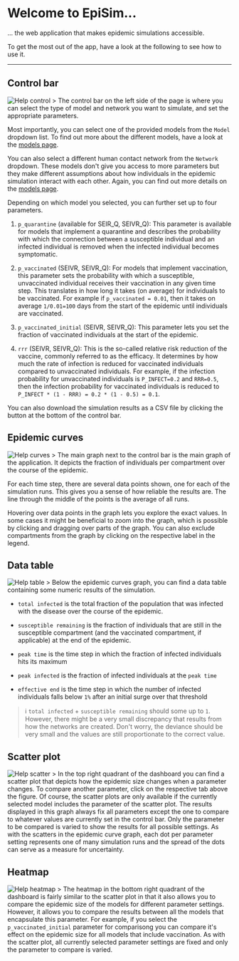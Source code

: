 # Welcome to EpiSim...
... the web application that makes epidemic simulations accessible.

To get the most out of the app, have a look at the following to see how to use it.

---

## Control bar
![Help control >](/assets/img/help-control.png)
The control bar on the left side of the page is where you can select the type 
of model and network you want to simulate, and set the appropriate parameters.

Most importantly, you can select one of the provided models from the `Model` 
dropdown list. To find out more about the different models, have a look at the 
[models page](/models).

You can also select a different human contact network from the `Network` dropdown.
These models don't give you access to more parameters but they make different
assumptions about how individuals in the epidemic simulation interact with each other.
Again, you can find out more details on the [models page](/models).

Depending on which model you selected, you can further set up to four parameters.

1. `p_quarantine` (available for SEIR_Q, SEIVR_Q): This parameter is available 
   for models that implement a quarantine and describes the probability with which 
   the connection between a susceptible individual and an infected individual is 
   removed when the infected individual becomes symptomatic.

2. `p_vaccinated` (SEIVR, SEIVR_Q): For models that implement vaccination, this 
   parameter sets the probability with which a susceptible, unvaccinated individual
   receives their vaccination in any given time step. This translates in how long
   it takes (on average) for individuals to be vaccinated. For example if
   `p_vaccinated = 0.01`, then it takes on average `1/0.01=100` days from the
   start of the epidemic until individuals are vaccinated.
   
3. `p_vaccinated_initial` (SEIVR, SEIVR_Q): This parameter lets you set 
   the fraction of vaccinated individuals at the start of the epidemic. 
   
4. `rrr` (SEIVR, SEIVR_Q): This is the so-called relative risk reduction of 
   the vaccine, commonly referred to as the efficacy. It determines by how much
   the rate of infection is reduced for vaccinated individuals compared to 
   unvaccinated individuals. For example, if the infection probability for
   unvaccinated individuals is `P_INFECT=0.2` and `RRR=0.5`, then the infection
   probability for vaccinated individuals is reduced to 
   `P_INFECT * (1 - RRR) = 0.2 * (1 - 0.5) = 0.1`.
   
You can also download the simulation results as a CSV file by clicking the 
button at the bottom of the control bar.
   
## Epidemic curves
![Help curves >](/assets/img/help-curves.png)
The main graph next to the control bar is the main graph of the application.
It depicts the fraction of individuals per compartment over the course of the 
epidemic. 

For each time step, there are several data points shown, one for each
of the simulation runs. This gives you a sense of how reliable the results are.
The line through the middle of the points is the average of all runs.

Hovering over data points in the graph lets you explore the exact values.
In some cases it might be beneficial to zoom into the graph, which
is possible by clicking and dragging over parts of the graph. You can also exclude
compartments from the graph by clicking on the respective label in the legend.


## Data table
![Help table >](/assets/img/help-table.png)
Below the epidemic curves graph, you can find a data table containing some
numeric results of the simulation.

- `total infected` is the total fraction of the population that was 
  infected with the disease over the course of the epidemic.
  
- `susceptible remaining` is the fraction of individuals that are still in the
  susceptible compartment  (and the vaccinated compartment, if applicable) 
  at the end of the epidemic.
  
- `peak time` is the time step in which the fraction of infected individuals 
  hits its maximum
  
- `peak infected` is the fraction of infected individuals at the `peak time`

- `effective end` is the time step in which the number of infected individuals 
  falls below `1%` after an initial surge over that threshold
  
> ℹ️ `total infected` + `susceptible remaining` should some up to `1`. However, 
there might be a very small discrepancy that results from how the networks 
are created. Don't worry, the deviance should be very small and the values 
are still proportionate to the correct value.


## Scatter plot
![Help scatter >](/assets/img/help-scatter.png)
In the top right quadrant of the dashboard you can find a scatter plot that
depicts how the epidemic size changes when a parameter changes.
To compare another parameter, click on the respective tab above the figure.
Of course, the scatter plots are only available if the currently selected model 
includes the parameter of the scatter plot. The results displayed in this graph 
always fix all parameters except the one to compare to whatever values are 
currently set in the control bar. Only the parameter to be compared is varied to 
show the results for all possible settings.
As with the scatters in the epidemic curve graph, each dot per parameter setting
represents one of many simulation runs and the spread of the dots can serve
as a measure for uncertainty.


## Heatmap
![Help heatmap >](/assets/img/help-heatmap.png)
The heatmap in the bottom right quadrant of the dashboard is fairly similar to
the scatter plot in that it also allows you to compare the epidemic size of the 
models for different parameter settings. However, it allows you to compare the
results between all the models that encapsulate this parameter. For example, 
if you select the `p_vaccinated_initial` parameter for comparisong you can
compare it's effect on the epidemic size for all models that include 
vaccination. As with the scatter plot, all currently selected parameter settings
are fixed and only the parameter to compare is varied.

